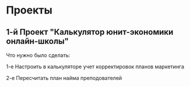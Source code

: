 # Проекты

## 1-й Проект "Калькулятор юнит-экономики онлайн-школы"
Что нужно было сделать: 

1-е Настроить в калькуляторе учет корректировок планов маркетинга

2-е Пересчитать план найма преподователей
